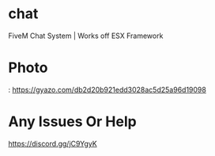 # chat
FiveM Chat System | Works off ESX Framework


# Photo

: https://gyazo.com/db2d20b921edd3028ac5d25a96d19098

# Any Issues Or Help 

https://discord.gg/jC9YgyK
